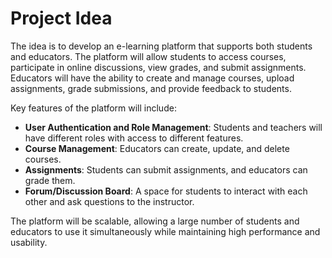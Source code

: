 # Project Idea

The idea is to develop an e-learning platform that supports both students and educators. The platform will allow students to access courses, participate in online discussions, view grades, and submit assignments. Educators will have the ability to create and manage courses, upload assignments, grade submissions, and provide feedback to students.

Key features of the platform will include:
- **User Authentication and Role Management**: Students and teachers will have different roles with access to different features.
- **Course Management**: Educators can create, update, and delete courses.
- **Assignments**: Students can submit assignments, and educators can grade them.
- **Forum/Discussion Board**: A space for students to interact with each other and ask questions to the instructor.

The platform will be scalable, allowing a large number of students and educators to use it simultaneously while maintaining high performance and usability.
